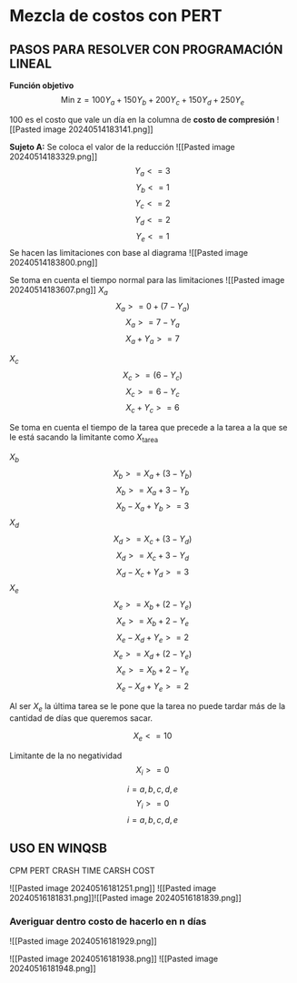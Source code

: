 # Mezcla de costos con PERT

## PASOS PARA RESOLVER CON PROGRAMACIÓN LINEAL

**Función objetivo**
$$
\text{Min z} = 100Y_a + 150Y_b + 200Y_c + 150Y_d + 250Y_e
$$

100 es el costo que vale un día en la columna de **costo de compresión**
![[Pasted image 20240514183141.png]]

**Sujeto A:**
Se coloca el valor de la reducción
![[Pasted image 20240514183329.png]]
$$Y_a <= 3$$
$$Y_b <= 1$$
$$Y_c <= 2$$
$$Y_d <= 2$$
$$Y_e <= 1$$
Se hacen las limitaciones con base al diagrama
![[Pasted image 20240514183800.png]]

Se toma en cuenta el tiempo normal para las limitaciones
![[Pasted image 20240514183607.png]]
$X_a$
$$
X_a >= 0 + (7-Y_a)
$$
$$
X_a >= 7-Y_a
$$
$$
X_a + Y_a >= 7
$$

$X_c$
$$
X_c >= (6-Y_c)
$$
$$
X_c >= 6-Y_c
$$
$$
X_c + Y_c >= 6
$$

Se toma en cuenta el tiempo de la tarea que precede a la tarea a la que se le está sacando la limitante como $X_\text{tarea}$

$X_b$
$$
X_b >= X_a + (3-Y_b)
$$
$$
X_b >= X_a + 3 - Y_b
$$
$$
X_b - X_a + Y_b >= 3
$$
$X_d$
$$
X_d >= X_c + (3 - Y_d)
$$
$$
X_d >= X_c + 3 - Y_d
$$
$$
X_d - X_c + Y_d >= 3
$$
$X_e$
$$
X_e >= X_b + (2-Y_e)
$$
$$
X_e >= X_b + 2 - Y_e
$$
$$ X_e - X_d + Y_e >= 2 $$
$$
X_e >= X_d + (2-Y_e)
$$
$$
X_e >= X_b + 2 - Y_e
$$
$$ X_e - X_d + Y_e >= 2 $$

Al ser $X_e$ la última tarea se le pone que la tarea no puede tardar más de la cantidad de días que queremos sacar.

$$X_e <= 10$$

Limitante de la no negatividad
$$X_i >= 0$$

$$i = a, b, c, d, e$$
$$ Y_i >= 0 $$
$$
i = a, b, c, d, e
$$
## USO EN WINQSB
CPM PERT
CRASH TIME
CARSH COST

![[Pasted image 20240516181251.png]]
![[Pasted image 20240516181831.png]]![[Pasted image 20240516181839.png]]

### Averiguar dentro costo de hacerlo en n días
![[Pasted image 20240516181929.png]]

![[Pasted image 20240516181938.png]]
![[Pasted image 20240516181948.png]]

